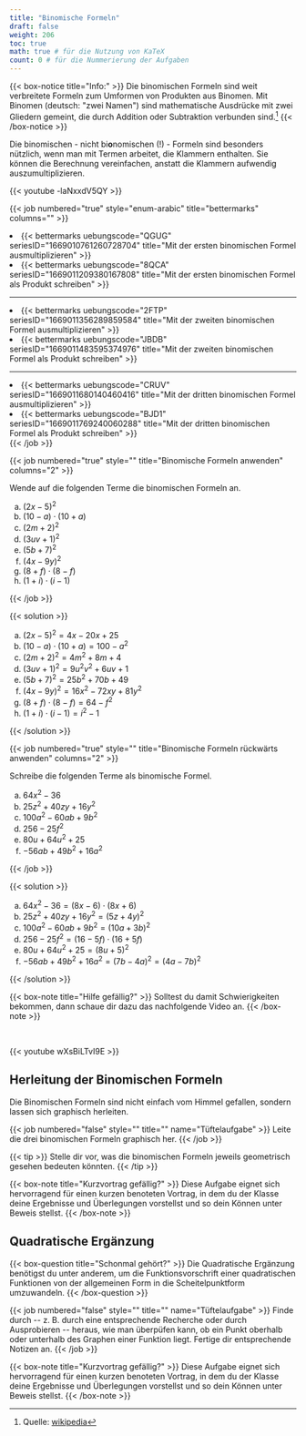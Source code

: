 ```yaml
---
title: "Binomische Formeln"
draft: false
weight: 206
toc: true
math: true # für die Nutzung von KaTeX
count: 0 # für die Nummerierung der Aufgaben
---
```


{{< box-notice title="Info:" >}}
    Die binomischen Formeln sind weit verbreitete Formeln zum Umformen von Produkten aus Binomen. Mit Binomen (deutsch: "zwei Namen") sind mathematische Ausdrücke mit zwei Gliedern gemeint, die durch Addition oder Subtraktion verbunden sind.[^1]
{{< /box-notice >}}

[^1]: Quelle: [wikipedia](https://de.wikipedia.org/wiki/Binomische_Formeln)

Die binomischen - nicht bi**o**nomischen (!) - Formeln sind besonders nützlich, wenn man mit Termen arbeitet, die Klammern enthalten. Sie können die Berechnung vereinfachen, anstatt die Klammern aufwendig auszumultiplizieren.

{{< youtube -laNxxdV5QY >}}

{{< job numbered="true" style="enum-arabic" title="bettermarks" columns="" >}}
    <li>{{< bettermarks uebungscode="QGUG" seriesID="1669010761260728704" title="Mit der ersten binomischen Formel ausmultiplizieren" >}}</li>
    <li>{{< bettermarks uebungscode="8QCA" seriesID="1669011209380167808" title="Mit der ersten binomischen Formel als Produkt schreiben" >}}</li>
    <hr>
    <li>{{< bettermarks uebungscode="2FTP" seriesID="1669011356289859584" title="Mit der zweiten binomischen Formel ausmultiplizieren" >}}</li>
    <li>{{< bettermarks uebungscode="JBDB" seriesID="1669011483595374976" title="Mit der zweiten binomischen Formel als Produkt schreiben" >}}</li>
    <hr>
    <li>{{< bettermarks uebungscode="CRUV" seriesID="1669011680140460416" title="Mit der dritten binomischen Formel ausmultiplizieren" >}}</li>
    <li>{{< bettermarks uebungscode="BJD1" seriesID="1669011769240060288" title="Mit der dritten binomischen Formel als Produkt schreiben" >}}</li>
{{< /job >}}

{{< job numbered="true" style="" title="Binomische Formeln anwenden" columns="2" >}}
    <p>Wende auf die folgenden Terme die binomischen Formeln an.</p>
    <ol type="a">
        <li>$(2x-5)^2$</li>
        <li>$(10 - a)\cdot(10 + a)$</li>
        <li>$(2m + 2)^2$</li>
        <li>$(3uv+1)^2$</li>
        <li>$(5b+7)^2$</li>
        <li>$(4x-9y)^2$</li>
        <li>$(8 + f)\cdot(8 - f)$</li>
        <li>$(1 + i)\cdot(i - 1)$</li>
    </ol>
{{< /job >}}

{{< solution >}}
    <ol type="a">
        <li>$(2x-5)^2 = 4x - 20x + 25$</li>
        <li>$(10 - a)\cdot(10 + a) = 100 - a^2$</li>
        <li>$(2m + 2)^2 = 4m^2 + 8m + 4$</li>
        <li>$(3uv+1)^2 = 9u^2v^2 + 6uv + 1$</li>
        <li>$(5b+7)^2 = 25b^2 + 70b + 49$</li>
        <li>$(4x-9y)^2 = 16x^2 - 72xy + 81y^2$</li>
        <li>$(8 + f)\cdot(8 - f) = 64 - f^2$</li>
        <li>$(1 + i)\cdot(i - 1) = i^2 - 1$</li>
    </ol>
{{< /solution >}}

{{< job numbered="true" style="" title="Binomische Formeln rückwärts anwenden" columns="2" >}}
    <p>Schreibe die folgenden Terme als binomische Formel.</p>
    <ol type="a">
        <li>$64x^2 - 36$</li>
        <li>$25z^2 + 40zy + 16y^2$</li>
        <li>$100a^2 - 60ab + 9b^2$</li>
        <li>$256 - 25f^2$</li>
        <li>$80u + 64u^2 + 25$</li>
        <li>$-56ab + 49b^2 + 16a^2$</li>
    </ol>
{{< /job >}}

{{< solution >}}
    <ol type="a">
        <li>$64x^2 - 36 = (8x-6) \cdot (8x + 6)$</li>
        <li>$25z^2 + 40zy + 16y^2 = (5z + 4y)^2$</li>
        <li>$100a^2 - 60ab + 9b^2 = (10a + 3b)^2$</li>
        <li>$256 - 25f^2 = (16 - 5f) \cdot (16+5f)$</li>
        <li>$80u + 64u^2 + 25 = (8u + 5)^2$</li>
        <li>$-56ab + 49b^2 + 16a^2 = (7b - 4a)^2 = (4a - 7b)^2$</li>
    </ol>
{{< /solution >}}

{{< box-note title="Hilfe gefällig?" >}}
    Solltest du damit Schwierigkeiten bekommen, dann schaue dir dazu das nachfolgende Video an.
{{< /box-note >}}

<br />

{{< youtube wXsBiLTvI9E >}}

## Herleitung der Binomischen Formeln

Die Binomischen Formeln sind nicht einfach vom Himmel gefallen, sondern lassen sich graphisch herleiten.

{{< job numbered="false" style="" title="" name="Tüftelaufgabe" >}}
    Leite die drei binomischen Formeln graphisch her.
{{< /job >}}

{{< tip >}}
    Stelle dir vor, was die binomischen Formeln jeweils geometrisch gesehen bedeuten könnten.
{{< /tip >}}

{{< box-note title="Kurzvortrag gefällig?" >}}
    Diese Aufgabe eignet sich hervorragend für einen kurzen benoteten Vortrag, in dem du der Klasse deine Ergebnisse und Überlegungen vorstellst und so dein Können unter Beweis stellst.
{{< /box-note >}}

## Quadratische Ergänzung

{{< box-question title="Schonmal gehört?" >}}
    Die Quadratische Ergänzung benötigst du unter anderem, um die Funktionsvorschrift einer quadratischen Funktionen von der allgemeinen Form in die Scheitelpunktform umzuwandeln.
{{< /box-question >}}

{{< job numbered="false" style="" title="" name="Tüftelaufgabe" >}}
    Finde durch -- z. B. durch eine entsprechende Recherche oder durch Ausprobieren -- heraus, wie man überpüfen kann, ob ein Punkt oberhalb oder unterhalb des Graphen einer Funktion liegt. Fertige dir entsprechende Notizen an.
{{< /job >}}

{{< box-note title="Kurzvortrag gefällig?" >}}
    Diese Aufgabe eignet sich hervorragend für einen kurzen benoteten Vortrag, in dem du der Klasse deine Ergebnisse und Überlegungen vorstellst und so dein Können unter Beweis stellst.
{{< /box-note >}}
